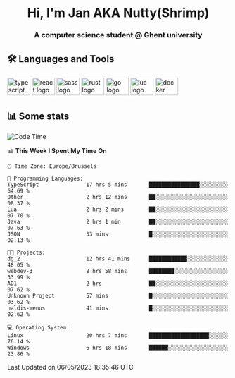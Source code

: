 <h1 align="center">Hi, I'm Jan AKA Nutty(Shrimp)</h1>
<h3 align="center">A computer science student @ Ghent university</h3>

<h2 align="left">🛠️ Languages and Tools</h2>

###

<div align="left">
  <img src="https://cdn.jsdelivr.net/gh/devicons/devicon/icons/typescript/typescript-original.svg" height="40" width="52" alt="typescript logo"  />
  <img src="https://cdn.jsdelivr.net/gh/devicons/devicon/icons/react/react-original.svg" height="40" width="52" alt="react logo"  />
  <img src="https://cdn.jsdelivr.net/gh/devicons/devicon/icons/sass/sass-original.svg" height="40" width="52" alt="sass logo"  />
  <img src="https://cdn.jsdelivr.net/gh/devicons/devicon/icons/rust/rust-plain.svg" height="40" width="52" alt="rust logo"  />
  <img src="https://cdn.jsdelivr.net/gh/devicons/devicon/icons/go/go-original.svg" height="40" width="52" alt="go logo"  />
  <img src="https://cdn.jsdelivr.net/gh/devicons/devicon/icons/lua/lua-original.svg" height="40" width="52" alt="lua logo"  />
  <img src="https://cdn.jsdelivr.net/gh/devicons/devicon/icons/docker/docker-original.svg" height="40" width="52" alt="docker logo"  />
</div>

<h2>📊 Some stats</h2>

<!--START_SECTION:waka-->
![Code Time](http://img.shields.io/badge/Code%20Time-3%2C104%20hrs%2038%20mins-blue)

📊 **This Week I Spent My Time On** 

```text
🕑︎ Time Zone: Europe/Brussels

💬 Programming Languages: 
TypeScript               17 hrs 5 mins       ████████████████░░░░░░░░░   64.69 % 
Other                    2 hrs 12 mins       ██░░░░░░░░░░░░░░░░░░░░░░░   08.37 % 
Lua                      2 hrs 2 mins        ██░░░░░░░░░░░░░░░░░░░░░░░   07.70 % 
Java                     2 hrs 1 min         ██░░░░░░░░░░░░░░░░░░░░░░░   07.63 % 
JSON                     33 mins             █░░░░░░░░░░░░░░░░░░░░░░░░   02.13 % 

🐱‍💻 Projects: 
dg_2                     12 hrs 41 mins      ████████████░░░░░░░░░░░░░   48.05 % 
webdev-3                 8 hrs 58 mins       ████████░░░░░░░░░░░░░░░░░   33.99 % 
AD1                      2 hrs               ██░░░░░░░░░░░░░░░░░░░░░░░   07.62 % 
Unknown Project          57 mins             █░░░░░░░░░░░░░░░░░░░░░░░░   03.62 % 
haldis-menus             41 mins             █░░░░░░░░░░░░░░░░░░░░░░░░   02.62 % 

💻 Operating System: 
Linux                    20 hrs 7 mins       ███████████████████░░░░░░   76.14 % 
Windows                  6 hrs 18 mins       ██████░░░░░░░░░░░░░░░░░░░   23.86 % 
```


 Last Updated on 06/05/2023 18:35:46 UTC
<!--END_SECTION:waka-->
